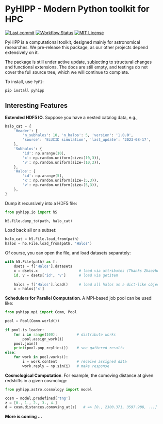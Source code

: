# PyHIPP - Modern Python toolkit for HPC

[![Last commit](https://img.shields.io/github/last-commit/ChenYangyao/pyhipp/master)](https://github.com/ChenYangyao/pyhipp/commits/master)
[![Workflow Status](https://img.shields.io/github/actions/workflow/status/ChenYangyao/pyhipp/python-package.yml)](https://github.com/ChenYangyao/pyhipp/actions/workflows/python-package.yml)
[![MIT License](https://img.shields.io/badge/License-MIT-blue)](https://github.com/ChenYangyao/pyhipp/blob/master/LICENSE)

PyHIPP is a computational toolkit, designed mainly for astronomical researches.
We pre-release this package, as our other projects depend extensively on it.

The package is still under active update, subjecting to structural changes and
functional extensions. The docs are still empty, and testings do not cover the 
full source tree, which we will continue to complete.

To install, use `PyPI`:
```bash
pip install pyhipp
```

## Interesting Features

**Extended HDF5 IO**. Suppose you have a nested catalog data, e.g.,
```py
halo_cat = {
    'Header': {
        'n_subhalos': 10, 'n_halos': 5, 'version': '1.0.0',
        'source': 'ELUCID simulation', 'last_update': '2023-08-17',
    },
    'Subhalos': {
        'id': np.arange(10),
        'x': np.random.uniform(size=(10,3)), 
        'v': np.random.uniform(size=(10,3)),
    },
    'Halos': {
        'id': np.arange(5),
        'x': np.random.uniform(size=(5,3)),
        'v': np.random.uniform(size=(5,3)),
    },
}
```

Dump it recursively into a HDF5 file:
```py
from pyhipp.io import h5

h5.File.dump_to(path, halo_cat)
```
    
Load back all or a subset:
```py
halo_cat = h5.File.load_from(path)
halos = h5.File.load_from(path, 'Halos')
```
    
Of course, you can open the file, and load datasets separately:
```py
with h5.File(path) as f:
    dsets = f['Halos'].datasets
    x = dsets.x                   # load via attributes (Thanks Zhaozhou Li for the idea)
    id, v = dsets['id', 'v']      # load via getitem
    
    halos = f['Halos'].load()     # load all halos as a dict-like object
    x = halos['x']
```

**Schedulers for Parallel Computation**. A MPI-based job pool can be used like:
```py
from pyhipp.mpi import Comm, Pool

pool = Pool(Comm.world())
    
if pool.is_leader:
    for i in range(100):         # distribute works
        pool.assign_work(i)
    pool.join()
    print(pool.pop_replies())    # see gathered results
else:
    for work in pool.works():       
        i = work.content         # receive assigned data
        work.reply = np.sin(i)   # make response
```

**Cosmological Computation**. For example, the comoving distance at given redshifts
in a given cosmology:
```py
from pyhipp.astro.cosmology import model

cosm = model.predefined['tng']
z = [0., 1., 2., 3., 4.]
d = cosm.distances.comoving_at(z)   # => [0., 2300.371, 3597.988, ...]
```

**More is coming ...**